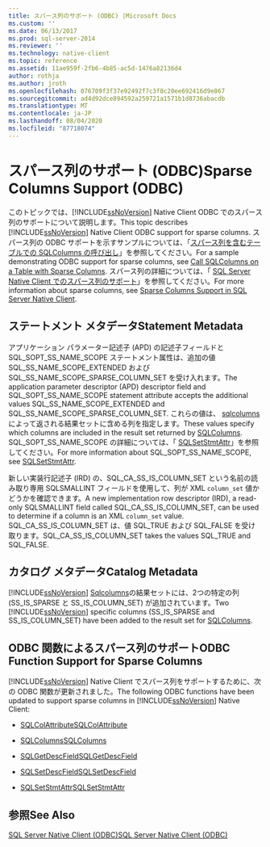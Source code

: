 ```yaml
---
title: スパース列のサポート (ODBC) |Microsoft Docs
ms.custom: ''
ms.date: 06/13/2017
ms.prod: sql-server-2014
ms.reviewer: ''
ms.technology: native-client
ms.topic: reference
ms.assetid: 11ae959f-2fb6-4b85-ac5d-1476a82136d4
author: rothja
ms.author: jroth
ms.openlocfilehash: 076709f3f37e92492f7c3f8c20ee692416d9e867
ms.sourcegitcommit: ad4d92dce894592a259721a1571b1d8736abacdb
ms.translationtype: MT
ms.contentlocale: ja-JP
ms.lasthandoff: 08/04/2020
ms.locfileid: "87718074"
---
```

# <a name="sparse-columns-support-odbc"></a><span data-ttu-id="b5876-102">スパース列のサポート (ODBC)</span><span class="sxs-lookup"><span data-stu-id="b5876-102">Sparse Columns Support (ODBC)</span></span>
  <span data-ttu-id="b5876-103">このトピックでは、[!INCLUDE[ssNoVersion](../../../includes/ssnoversion-md.md)] Native Client ODBC でのスパース列のサポートについて説明します。</span><span class="sxs-lookup"><span data-stu-id="b5876-103">This topic describes [!INCLUDE[ssNoVersion](../../../includes/ssnoversion-md.md)] Native Client ODBC support for sparse columns.</span></span> <span data-ttu-id="b5876-104">スパース列の ODBC サポートを示すサンプルについては、「[スパース列を含むテーブルでの SQLColumns の呼び出し](../../native-client-odbc-how-to/call-sqlcolumns-on-a-table-with-sparse-columns.md)」を参照してください。</span><span class="sxs-lookup"><span data-stu-id="b5876-104">For a sample demonstrating ODBC support for sparse columns, see [Call SQLColumns on a Table with Sparse Columns](../../native-client-odbc-how-to/call-sqlcolumns-on-a-table-with-sparse-columns.md).</span></span> <span data-ttu-id="b5876-105">スパース列の詳細については、「 [SQL Server Native Client でのスパース列のサポート](../features/sparse-columns-support-in-sql-server-native-client.md)」を参照してください。</span><span class="sxs-lookup"><span data-stu-id="b5876-105">For more information about sparse columns, see [Sparse Columns Support in SQL Server Native Client](../features/sparse-columns-support-in-sql-server-native-client.md).</span></span>  
  
## <a name="statement-metadata"></a><span data-ttu-id="b5876-106">ステートメント メタデータ</span><span class="sxs-lookup"><span data-stu-id="b5876-106">Statement Metadata</span></span>  
 <span data-ttu-id="b5876-107">アプリケーション パラメーター記述子 (APD) の記述子フィールドと SQL_SOPT_SS_NAME_SCOPE ステートメント属性は、追加の値 SQL_SS_NAME_SCOPE_EXTENDED および SQL_SS_NAME_SCOPE_SPARSE_COLUMN_SET を受け入れます。</span><span class="sxs-lookup"><span data-stu-id="b5876-107">The application parameter descriptor (APD) descriptor field and SQL_SOPT_SS_NAME_SCOPE statement attribute accepts the additional values SQL_SS_NAME_SCOPE_EXTENDED and SQL_SS_NAME_SCOPE_SPARSE_COLUMN_SET.</span></span> <span data-ttu-id="b5876-108">これらの値は、 [sqlcolumns](../../native-client-odbc-api/sqlcolumns.md)によって返される結果セットに含める列を指定します。</span><span class="sxs-lookup"><span data-stu-id="b5876-108">These values specify which columns are included in the result set returned by [SQLColumns](../../native-client-odbc-api/sqlcolumns.md).</span></span> <span data-ttu-id="b5876-109">SQL_SOPT_SS_NAME_SCOPE の詳細については、「 [SQLSetStmtAttr](../../native-client-odbc-api/sqlsetstmtattr.md)」を参照してください。</span><span class="sxs-lookup"><span data-stu-id="b5876-109">For more information about SQL_SOPT_SS_NAME_SCOPE, see [SQLSetStmtAttr](../../native-client-odbc-api/sqlsetstmtattr.md).</span></span>  
  
 <span data-ttu-id="b5876-110">新しい実装行記述子 (IRD) の、SQL_CA_SS_IS_COLUMN_SET という名前の読み取り専用 SQLSMALLINT フィールドを使用して、列が XML `column_set` 値かどうかを確認できます。</span><span class="sxs-lookup"><span data-stu-id="b5876-110">A new implementation row descriptor (IRD), a read-only SQLSMALLINT field called SQL_CA_SS_IS_COLUMN_SET, can be used to determine if a column is an XML `column_set` value.</span></span> <span data-ttu-id="b5876-111">SQL_CA_SS_IS_COLUMN_SET は、値 SQL_TRUE および SQL_FALSE を受け取ります。</span><span class="sxs-lookup"><span data-stu-id="b5876-111">SQL_CA_SS_IS_COLUMN_SET takes the values SQL_TRUE and SQL_FALSE.</span></span>  
  
## <a name="catalog-metadata"></a><span data-ttu-id="b5876-112">カタログ メタデータ</span><span class="sxs-lookup"><span data-stu-id="b5876-112">Catalog Metadata</span></span>  
 <span data-ttu-id="b5876-113">[!INCLUDE[ssNoVersion](../../../includes/ssnoversion-md.md)] [Sqlcolumns](../../native-client-odbc-api/sqlcolumns.md)の結果セットには、2つの特定の列 (SS_IS_SPARSE と SS_IS_COLUMN_SET) が追加されています。</span><span class="sxs-lookup"><span data-stu-id="b5876-113">Two [!INCLUDE[ssNoVersion](../../../includes/ssnoversion-md.md)] specific columns (SS_IS_SPARSE and SS_IS_COLUMN_SET) have been added to the result set for [SQLColumns](../../native-client-odbc-api/sqlcolumns.md).</span></span>  
  
## <a name="odbc-function-support-for-sparse-columns"></a><span data-ttu-id="b5876-114">ODBC 関数によるスパース列のサポート</span><span class="sxs-lookup"><span data-stu-id="b5876-114">ODBC Function Support for Sparse Columns</span></span>  
 <span data-ttu-id="b5876-115">[!INCLUDE[ssNoVersion](../../../includes/ssnoversion-md.md)] Native Client でスパース列をサポートするために、次の ODBC 関数が更新されました。</span><span class="sxs-lookup"><span data-stu-id="b5876-115">The following ODBC functions have been updated to support sparse columns in [!INCLUDE[ssNoVersion](../../../includes/ssnoversion-md.md)] Native Client:</span></span>  
  
-   [<span data-ttu-id="b5876-116">SQLColAttribute</span><span class="sxs-lookup"><span data-stu-id="b5876-116">SQLColAttribute</span></span>](../../native-client-odbc-api/sqlcolattribute.md)  
  
-   [<span data-ttu-id="b5876-117">SQLColumns</span><span class="sxs-lookup"><span data-stu-id="b5876-117">SQLColumns</span></span>](../../native-client-odbc-api/sqlcolumns.md)  
  
-   [<span data-ttu-id="b5876-118">SQLGetDescField</span><span class="sxs-lookup"><span data-stu-id="b5876-118">SQLGetDescField</span></span>](../../native-client-odbc-api/sqlgetdescfield.md)  
  
-   [<span data-ttu-id="b5876-119">SQLSetDescField</span><span class="sxs-lookup"><span data-stu-id="b5876-119">SQLSetDescField</span></span>](../../native-client-odbc-api/sqlsetdescfield.md)  
  
-   [<span data-ttu-id="b5876-120">SQLSetStmtAttr</span><span class="sxs-lookup"><span data-stu-id="b5876-120">SQLSetStmtAttr</span></span>](../../native-client-odbc-api/sqlsetstmtattr.md)  
  
## <a name="see-also"></a><span data-ttu-id="b5876-121">参照</span><span class="sxs-lookup"><span data-stu-id="b5876-121">See Also</span></span>  
 [<span data-ttu-id="b5876-122">SQL Server Native Client &#40;ODBC&#41;</span><span class="sxs-lookup"><span data-stu-id="b5876-122">SQL Server Native Client &#40;ODBC&#41;</span></span>](sql-server-native-client-odbc.md)  
  
  
